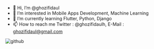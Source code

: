 - 👋 Hi, I’m @ghozifidaul
- 👀 I’m interested in Mobile Apps Development, Machine Learning
- 🌱 I’m currently learning Flutter, Python, Django
- 📫 How to reach me Twitter : @ghozifidaulh, E-Mail : ghozifidaul@gmail.com

![github](https://img.shields.io/badge/GitHub-000000?style=for-the-badge&logo=GitHub&logoColor=white)
